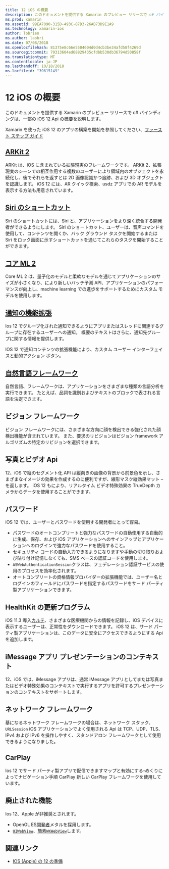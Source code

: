 ```yaml
---
title: 12 iOS の概要
description: このドキュメントを提供する Xamarin のプレビュー リリースで c# バインディングは、一部の iOS 12 Api の概要を説明します。
ms.prod: xamarin
ms.assetid: 99EA7090-315D-493C-87D3-26AB73D9E1A9
ms.technology: xamarin-ios
author: lobrien
ms.author: laobri
ms.date: 07/08/2018
ms.openlocfilehash: 81375e8c66e5504604d0d4cb3be34afd58f4269d
ms.sourcegitcommit: 79313604ed68829435cfdbb530db36794d50858f
ms.translationtype: MT
ms.contentlocale: ja-JP
ms.lasthandoff: 10/18/2018
ms.locfileid: "39615149"
---
```

# <a name="introduction-to-ios-12"></a>12 iOS の概要

このドキュメントを提供する Xamarin のプレビュー リリースで c# バインディングは、一部の iOS 12 Api の概要を説明します。

Xamarin を使った iOS 12 のアプリの構築を開始を参照してください、[ファースト ステップ ガイド](get-started.md)

## <a name="arkit-2arkit2md"></a>[ARKit 2](arkit2.md)

ARKit は、iOS に含まれている拡張現実のフレームワークです。 ARKit 2、拡張現実のシーンでの相互作用する複数のユーザーにより領域内のオブジェクトを永続化し、後でそれらを返すとは 2D 画像認識かつ追跡、および 3D オブジェクトを認識します。 iOS 12 には、AR クイック検索、usdz アプリでの AR モデルを表示する方法も用意されています。

## <a name="siri-shortcutssiri-shortcutsmd"></a>[Siri のショートカット](siri-shortcuts.md)

Siri のショートカットには、Siri と、アプリケーションをより深く統合する開発者ができるようにします。 Siri のショートカット、ユーザーは、音声コマンドを使用して、コンテンツを開くか、バック グラウンド タスクを開始するまたは Siri をロック画面に示すショートカットを通じてこれらのタスクを開始することができます。

## <a name="core-ml-2coremlmd"></a>[コア ML 2](coreml.md)

Core ML 2 は、量子化のモデルと柔軟なモデルを通じてアプリケーションのサイズが小さくなり、により新しいバッチ予測 API、アプリケーションのパフォーマンスが向上し、machine learning での進歩をサポートするためにカスタム モデルを使用します。

## <a name="notification-improvementsnotificationsindexmd"></a>[通知の機能拡張](notifications/index.md)

Ios 12 でグループ化された通知できるようにアプリまたはスレッドに関連するグループに存在するユーザーへの通知。 概要のテキストはさらに、通知先グループに関する情報を提供します。

IOS 12 で通知コンテンツの拡張機能により、カスタム ユーザー インターフェイスと動的アクション ボタン。

## <a name="natural-language-frameworknatural-languagemd"></a>[自然言語フレームワーク](natural-language.md)

自然言語、フレームワークは、アプリケーションをさまざまな種類の言語分析を実行できます。 たとえば、品詞を識別およびテキストのブロックで表される言語を決定できます。

## <a name="vision-framework"></a>ビジョン フレームワーク

ビジョン フレームワークには、さまざまな方向に顔を検出できる強化された顔検出機能が含まれています。 また、要求のリビジョンはビジョン framework アルゴリズムの特定のリビジョンを選択できます。

## <a name="photo-and-video-apis"></a>写真とビデオ Api

12、iOS で縦のセグメント化 API は縦向きの画像の背景から前景色を示し、さまざまなイメージの効果を作成するのに便利ですが、線形マスク縦効果マット – を返します。 iOS 12 もにより、リアルタイム ビデオ特殊効果の TrueDepth カメラからデータを使用することができます。

## <a name="passwords"></a>パスワード

iOS 12 では、ユーザーとパスワードを使用する開発者にとって容易。

- パスワードのオートコンプリートと強力なパスワードの自動使用する自動的に生成、保存、および iOS アプリケーションへのサインアップとアプリケーションへのログインで強力なパスワードを使用すること。
- セキュリティ コードの自動入力できるようになりますや手動の切り取りおよび貼り付け記憶しなくても、SMS ベースの認証コードを使用します。
- `ASWebAuthenticationSession`クラスは、フェデレーション認証サービスの使用のプロセスを効率化されます。
- オートコンプリートの資格情報プロバイダーの拡張機能では、ユーザー名とログインのフィールドにパスワードを指定するパスワードをサード パーティ製アプリケーションできます。

## <a name="healthkit-updates"></a>HealthKit の更新プログラム

iOS 11.3 導入[カルテ](https://www.apple.com/healthcare/health-records/)、さまざまな医療機関からの情報を記録し、iOS デバイスに表示するユーザーは、正常性をダウンロードできます。 iOS 12 は、サード パーティ製アプリケーションは、このデータに安全にアクセスできるようにする Api を追加します。

## <a name="imessage-app-presentation-contexts"></a>iMessage アプリ プレゼンテーションのコンテキスト

12、iOS では、iMessage アプリは、通常 iMessage アプリとしてまたは写真またはビデオ特殊効果のコンテキストで実行するアプリを許可するプレゼンテーションのコンテキストをサポートします。

## <a name="network-framework"></a>ネットワーク フレームワーク

基になるネットワーク フレームワークの場合は、ネットワーク スタック、 `URLSession` iOS アプリケーションでよく使用される Api は TCP、UDP、TLS、IPv4 および IPv6 を操作しやすく、スタンドアロン フレームワークとして使用できるようになりました。

## <a name="carplay"></a>CarPlay

Ios 12 でサード パーティ製アプリで配信できますマップと有効にする-めくりによってナビゲーション手順 CarPlay 新しい CarPlay フレームワークを使用しています。

## <a name="deprecations"></a>廃止された機能

Ios 12、Apple が非推奨とされます。

- OpenGL ES[開発者](https://developer.apple.com/ios/whats-new/)メタルを採用します。
- [`UIWebView`](https://developer.xamarin.com/api/type/UIKit.UIWebView/)、[簡素`WKWebView`](https://developer.apple.com/documentation/webkit/wkwebview?language=objc)します。

## <a name="related-links"></a>関連リンク

- [IOS (Apple) の 12 の準備](https://developer.apple.com/ios/)
